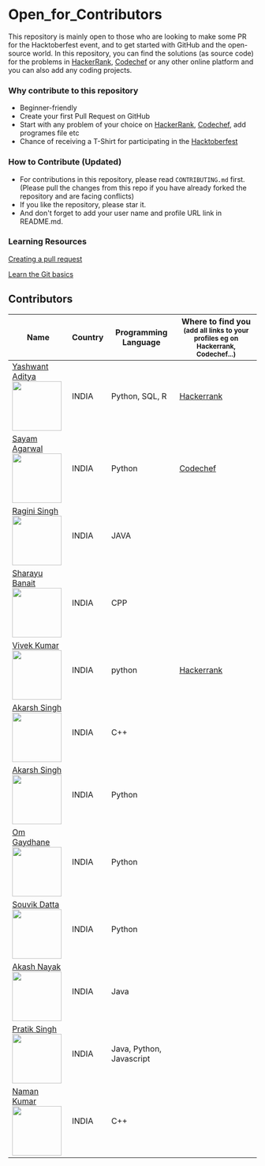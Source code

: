 # Open_for_Contributors

This repository is mainly open to those who are looking to make some PR for the Hacktoberfest event, and to get started with GitHub and the open-source world.
In this repository, you can find the solutions (as source code) for the problems in [HackerRank](https://hackerrank.com), [Codechef](https://codechef.com) or any other online platform and you can also add any coding projects.

### Why contribute to this repository
- Beginner-friendly
- Create your first Pull Request on GitHub
- Start with any problem of your choice on [HackerRank](https://hackerrank.com), [Codechef](https://codechef.com), add programes file  etc
- Chance of receiving a T-Shirt for participating in the [Hacktoberfest](https://hacktoberfest.digitalocean.com)

### How to Contribute (Updated)
- For contributions in this repository, please read `CONTRIBUTING.md` first. (Please pull the changes from this repo if you have already forked the repository and are facing conflicts)
- If you like the repository, please star it.
- And don't forget to add your user name and profile URL link in README.md.

### Learning Resources

[Creating a pull request](https://services.github.com/on-demand/intro-to-github/create-pull-request)

[Learn the Git basics](https://try.github.io)

## Contributors

| Name                                                                                                                               | Country               | Programming Language           | Where to find you<br><sup>(add all links to your profiles eg on Hackerrank, Codechef...)</sup>|
|------------------------------------------------------------------------------------------------------------------------------------|-----------------------|--------------------------------|-----------------------------------------------------------------------------------------------|
| [Yashwant Aditya](https://github.com/yashwantaditya009/) <br> <img src="https://github.com/yashwantaditya009.png" width="100" height="100">               | INDIA             | Python, SQL, R                            |   [Hackerrank](https://www.hackerrank.com/yashwantaditya01?hr_r=1)                                                           
| [Sayam Agarwal](https://github.com/Sayam241020/) <br> <img src="https://avatars.githubusercontent.com/u/97225527?s=400&u=ccecb60052e55d008c8ee1c26f023839230f0712&v=4" width="100" height="100">               | INDIA             | Python                           |   [Codechef](https://www.codechef.com/users/sayam241020)
| [Ragini Singh](https://github.com/raginiisingh/) <br> <img src="https://github.com/raginiisingh.png" width="100" height="100">               | INDIA             | JAVA 
| [Sharayu Banait](https://github.com/sharayu1071/) <br> <img src="https://github.com/sharayu1071.png" width="100" height="100">               | INDIA             | CPP 
| [Vivek Kumar](https://github.com/vivekumar01/) <br> <img src="https://github.com/vivekumar01.png" width="100" height="100">               | INDIA             | python                           | [Hackerrank](https://www.hackerrank.com/vivekumar2003bsr)
| [Akarsh Singh](https://github.com/akarshk02/) <br> <img src="https://github.com/akarshk02.png" width="100" height="100">               | INDIA             | C++                            |   
| [Akarsh Singh](https://github.com/Mohit-Kukreja-2002/) <br> <img src="https://github.com/Mohit-Kukreja-2002.png" width="100" height="100">               | INDIA             | Python                          |
| [Om Gaydhane](https://github.com/omgaydhane) <br> <img src="https://avatars.githubusercontent.com/u/97527568?v=4" width="100" height="100">               | INDIA             | Python                         |
| [Souvik Datta](https://github.com/souvik0306/) <br> <img src="https://avatars.githubusercontent.com/u/55232104?v=4" width="100" height="100">               | INDIA             | Python                          |
| [Akash Nayak](https://github.com/codedmachine111/) <br> <img src="https://avatars.githubusercontent.com/u/88738817?v=4" width="100" height="100">               | INDIA             | Java                          |
| [Pratik Singh](https://github.com/Pratik-11/) <br> <img src="https://github.com/Pratik-11.png" width="100" height="100">               | INDIA             | Java, Python, Javascript                           |
| [Naman Kumar](https://github.com/Grax01) <br> <img src="https://user-images.githubusercontent.com/74151131/193870323-cb309a19-837c-412e-99fa-7f42562489c8.jpg" width="100" height="100">               | INDIA             | C++                           
